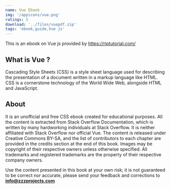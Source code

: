 ```yaml
---
name: Vue Ebook
img: '/appicons/vue.png'
ratings: 5
download: '../files/vuepdf.zip'
tags: 'ebook,guide,Vue js'
---
```


This is an ebook on Vue js provided by <a href="https://riptutorial.com/" >https://riptutorial.com/</a>

## What is Vue ?

Cascading Style Sheets (CSS) is a style sheet language used for describing the presentation of a document written in a markup language like HTML. CSS is a cornerstone technology of the World Wide Web, alongside HTML and JavaScript.

## About

It is an unofficial and free CSS ebook created for educational purposes. All the content is
extracted from Stack Overflow Documentation, which is written by many hardworking individuals at
Stack Overflow. It is neither affiliated with Stack Overflow nor official Vue.
The content is released under Creative Commons BY-SA, and the list of contributors to each
chapter are provided in the credits section at the end of this book. Images may be copyright of
their respective owners unless otherwise specified. All trademarks and registered trademarks are
the property of their respective company owners.

Use the content presented in this book at your own risk; it is not guaranteed to be correct nor
accurate, please send your feedback and corrections to **info@zzzprojects.com**
